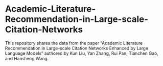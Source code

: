 # Academic-Literature-Recommendation-in-Large-scale-Citation-Networks
This repository shares the data from the paper “Academic Literature Recommendation in Large-scale Citation Networks Enhanced by Large Language Models” authored by Kun Liu, Yan Zhang, Rui Pan, Tianchen Gao, and Hansheng Wang.

